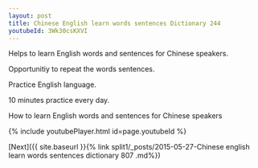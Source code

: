 ```yaml
---
layout: post
title: Chinese English learn words sentences Dictionary 244 
youtubeId: 3Wk30csKXVI
---
```

 
 
Helps to learn English words and sentences for Chinese speakers.

Opportunitiy to repeat the words sentences. 

Practice English language. 
 
10 minutes practice every day. 
 
How to learn English words and sentences for Chinese speakers 
 
{% include youtubePlayer.html id=page.youtubeId %}
 
 
[Next]({{ site.baseurl }}{% link  split1/_posts/2015-05-27-Chinese english learn words sentences dictionary 807 .md%})
 
